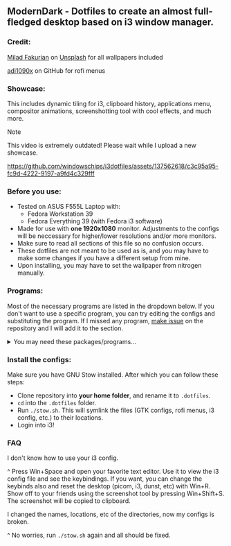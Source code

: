 ## ModernDark - Dotfiles to create an almost full-fledged desktop based on i3 window manager.
### Credit:
[Milad Fakurian](https://unsplash.com/@fakurian) on [Unsplash](https://unsplash.com) for all wallpapers included

[adi1090x](https://github.com/adi1090x/rofi) on GitHub for rofi menus
### Showcase:
This includes dynamic tiling for i3, clipboard history, applications menu, compositor animations, screenshotting tool with cool effects, and much more.

> [!NOTE]  
> This video is extremely outdated! Please wait while I upload a new showcase.

https://github.com/windowschips/i3dotfiles/assets/137562618/c3c95a95-fc9d-4222-9197-a9fd4c329fff

### Before you use:
- Tested on ASUS F555L Laptop with:
  - Fedora Workstation 39
  - Fedora Everything 39 (with Fedora i3 software)
- Made for use with **one 1920x1080** monitor. Adjustments to the configs will be neccessary for higher/lower resolutions and/or more monitors.
- Make sure to read all sections of this file so no confusion occurs.
- These dotfiles are not meant to be used as is, and you may have to make some changes if you have a different setup from mine.
- Upon installing, you may have to set the wallpaper from nitrogen manually.

### Programs:
Most of the necessary programs are listed in the dropdown below. If you don't want to use a specific program, you can try editing the configs and substituting the program. If I missed any program, [make issue](https://github.com/windowschips/i3dotfiles/issues) on the repository and I will add it to the section.

<details><summary>You may need these packages/programs...</summary>

Necessary:
- [i3](https://i3wm.org/)
- [kitty](https://github.com/kovidgoyal/kitty)
- polybar
- mate-polkit
- [dunst](https://github.com/dunst-project/dunst) (notifications)
- rofi (powermenu and app launcher)
- xss-lock (laptop shenanigans)
- systemd (systemctl needed)
- pulseaudio-utils (pactl needed)
- NetworkManager
- maim (screenshot)

Eyecandy / QoL:
- [autotiling](https://github.com/nwg-piotr/autotiling) (makes i3 behave like a dynamic tiling wm)
- [picom (jonaburg fork)](https://github.com/jonaburg/picom)
- [unclutter-xfixes](https://github.com/Airblader/unclutter-xfixes) (autohide mouse cursor)
- [nitrogen](https://github.com/l3ib/nitrogen/) (wallpaper)
- xclip (screenshot copy)
- cava (for polybar)

Substitutable:
- [Ubuntu Nerd Font](https://www.nerdfonts.com/font-downloads) (substitute for other nerd fonts if needed)
- [clipse](https://github.com/savedra1/clipse) (clipboard history)
- [shadower](https://github.com/n3oney/shadower) (fancy screenshot effects)
- xlock (xlockmore package)
- gnome-calendar (for date module of polybar)
- pavucontrol (for pulseaudio module of polybar)
- [bluetui](https://github.com/pythops/bluetui) (for bluetooth module of polybar)
- [tomato.c](https://github.com/gabrielzschmitz/Tomato.C) (for pomodoro module of polybar)
- brightnessctl (for brightness module of polybar)
- xmodmap (currently using to bind `end` to `esc` on my laptop because the `esc` key is damaged)

For polybar autohide:
- xev
- xwininfo
- xdotool

Optionally you can install:
- neofetch
- papirus-icon-theme
- bibata cursors
- adw-gtk3-dark
</details>

### Install the configs:
Make sure you have GNU Stow installed. After which you can follow these steps:
- Clone repository into **your home folder**, and rename it to `.dotfiles`.
- `cd` into the `.dotfiles` folder.
- Run `./stow.sh`. This will symlink the files (GTK configs, rofi menus, i3 config, etc.) to their locations.
- Login into i3! 
### FAQ
I don't know how to use your i3 config.

^ Press Win+Space and open your favorite text editor. Use it to view the i3 config file and see the keybindings. If you want, you can change the keybinds also and reset the desktop (picom, i3, dunst, etc) with Win+R. Show off to your friends using the screenshot tool by pressing Win+Shift+S. The screenshot will be copied to clipboard.

I changed the names, locations, etc of the directories, now my configs is broken.

^ No worries, run `./stow.sh` again and all should be fixed.